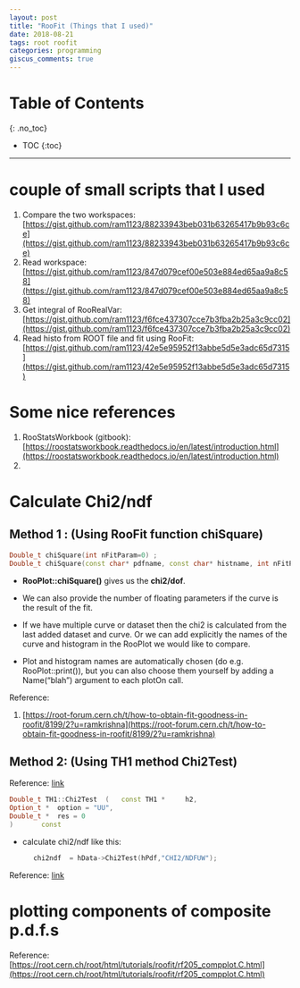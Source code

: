 ```yaml
---
layout: post
title: "RooFit (Things that I used)"
date: 2018-08-21
tags: root roofit
categories: programming
giscus_comments: true
---
```


# Table of Contents
{: .no_toc}

* TOC
{:toc}

------------------------------------

# couple of small scripts that I used

1. Compare the two workspaces: [https://gist.github.com/ram1123/88233943beb031b63265417b9b93c6ce](https://gist.github.com/ram1123/88233943beb031b63265417b9b93c6ce)
1. Read workspace: [https://gist.github.com/ram1123/847d079cef00e503e884ed65aa9a8c58](https://gist.github.com/ram1123/847d079cef00e503e884ed65aa9a8c58)
1. Get integral of RooRealVar: [https://gist.github.com/ram1123/f6fce437307cce7b3fba2b25a3c9cc02](https://gist.github.com/ram1123/f6fce437307cce7b3fba2b25a3c9cc02)
1. Read histo from ROOT file and fit using RooFit: [https://gist.github.com/ram1123/42e5e95952f13abbe5d5e3adc65d7315](https://gist.github.com/ram1123/42e5e95952f13abbe5d5e3adc65d7315)

# Some nice references

1. RooStatsWorkbook (gitbook): [https://roostatsworkbook.readthedocs.io/en/latest/introduction.html](https://roostatsworkbook.readthedocs.io/en/latest/introduction.html)
2.

# Calculate Chi2/ndf

## Method 1 : (Using RooFit function chiSquare)

```c++
Double_t chiSquare(int nFitParam=0) ;
Double_t chiSquare(const char* pdfname, const char* histname, int nFitParam=0) const ;
```

- **RooPlot::chiSquare()** gives us the **chi2/dof**.

- We can also provide the number of floating parameters if the curve is the result of the fit.

- If we have multiple curve or dataset then the chi2 is calculated from the last added dataset and curve. Or we can add explicitly the names of the curve and histogram in the RooPlot we would like to compare.

- Plot and histogram names are automatically chosen (do e.g. RooPlot::print()), but you can also choose them yourself by adding a Name(“blah”) argument to each plotOn call.

Reference:

1. [https://root-forum.cern.ch/t/how-to-obtain-fit-goodness-in-roofit/8199/2?u=ramkrishna](https://root-forum.cern.ch/t/how-to-obtain-fit-goodness-in-roofit/8199/2?u=ramkrishna)

## Method 2: (Using TH1 method Chi2Test)

Reference: [link](https://root.cern.ch/doc/master/classTH1.html#a6c281eebc0c0a848e7a0d620425090a5)

```c++
Double_t TH1::Chi2Test  (   const TH1 *     h2,
Option_t *  option = "UU",
Double_t *  res = 0
)       const
```

- calculate chi2/ndf like this:

```c++
      chi2ndf  = hData->Chi2Test(hPdf,"CHI2/NDFUW");
```

Reference: [link](https://github.com/MiT-HEP/MitEwk13TeV/blob/master/SignalExtraction/fitWm.C#L1901)

# plotting components of composite p.d.f.s

Reference: [https://root.cern.ch/root/html/tutorials/roofit/rf205_compplot.C.html](https://root.cern.ch/root/html/tutorials/roofit/rf205_compplot.C.html)
